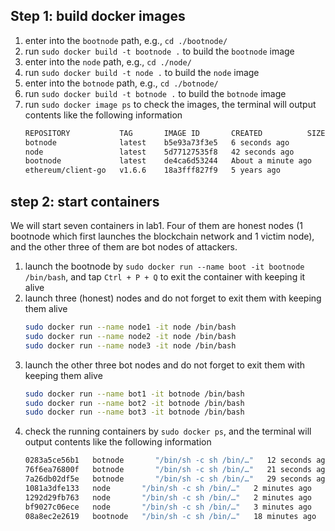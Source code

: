 ## Step 1: build docker images
1. enter into the `bootnode` path, e.g., `cd ./bootnode/`
2. run `sudo docker build -t bootnode .` to build the `bootnode` image
3. enter into the `node` path, e.g., `cd ./node/`
4. run `sudo docker build -t node .` to build the `node` image
5. enter into the `botnode` path, e.g., `cd ./botnode/`
6. run `sudo docker build -t botnode .` to build the `botnode` image
7. run `sudo docker image ps` to check the images, the terminal will output contents like the following information
   ```sh
   REPOSITORY           TAG       IMAGE ID       CREATED          SIZE
   botnode              latest    b5e93a73f3e5   6 seconds ago        384MB
   node                 latest    5d77127535f8   42 seconds ago       384MB
   bootnode             latest    de4ca6d53244   About a minute ago   384MB
   ethereum/client-go   v1.6.6    18a3fff827f9   5 years ago          384MB
   ```

## step 2: start containers
We will start seven containers in lab1. Four of them are honest nodes (1 bootnode which first launches the blockchain network and 1 victim node), and the other three of them are bot nodes of attackers.
1. launch the bootnode by `sudo docker run --name boot -it bootnode /bin/bash`, and tap `Ctrl + P + Q` to exit the container with keeping it alive
2. launch three (honest) nodes and do not forget to exit them with keeping them alive
   ```sh
   sudo docker run --name node1 -it node /bin/bash
   sudo docker run --name node2 -it node /bin/bash
   sudo docker run --name node3 -it node /bin/bash
   ```
3. launch the other three bot nodes and do not forget to exit them with keeping them alive
   ```sh
   sudo docker run --name bot1 -it botnode /bin/bash
   sudo docker run --name bot2 -it botnode /bin/bash
   sudo docker run --name bot3 -it botnode /bin/bash
   ```
4. check the running containers by `sudo docker ps`, and the terminal will output contents like the following information
   ```sh
   0283a5ce56b1   botnode       "/bin/sh -c sh /bin/…"   12 seconds ago   Up 11 seconds   8545/tcp, 30303/tcp, 30303/udp   bot3
   76f6ea76800f   botnode       "/bin/sh -c sh /bin/…"   21 seconds ago   Up 20 seconds   8545/tcp, 30303/tcp, 30303/udp   bot2
   7a26db02df5e   botnode       "/bin/sh -c sh /bin/…"   29 seconds ago   Up 28 seconds   8545/tcp, 30303/tcp, 30303/udp   bot1
   1081a3dfe133   node       "/bin/sh -c sh /bin/…"   2 minutes ago    Up 2 minutes    8545/tcp, 30303/tcp, 30303/udp   node3
   1292d29fb763   node       "/bin/sh -c sh /bin/…"   2 minutes ago    Up 2 minutes    8545/tcp, 30303/tcp, 30303/udp   node2
   bf9027c06ece   node       "/bin/sh -c sh /bin/…"   3 minutes ago    Up 3 minutes    8545/tcp, 30303/tcp, 30303/udp   node1
   08a8ec2e2619   bootnode   "/bin/sh -c sh /bin/…"   18 minutes ago   Up 18 minutes   8545/tcp, 30303/tcp, 30303/udp   boot
   ```